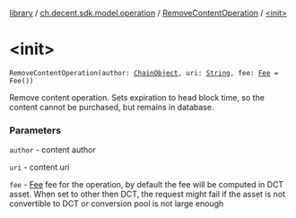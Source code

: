 [library](../../index.md) / [ch.decent.sdk.model.operation](../index.md) / [RemoveContentOperation](index.md) / [&lt;init&gt;](./-init-.md)

# &lt;init&gt;

`RemoveContentOperation(author: `[`ChainObject`](../../ch.decent.sdk.model/-chain-object/index.md)`, uri: `[`String`](https://kotlinlang.org/api/latest/jvm/stdlib/kotlin/-string/index.html)`, fee: `[`Fee`](../../ch.decent.sdk.model/-fee/index.md)` = Fee())`

Remove content operation. Sets expiration to head block time, so the content cannot be purchased, but remains in database.

### Parameters

`author` - content author

`uri` - content uri

`fee` - [Fee](../../ch.decent.sdk.model/-fee/index.md) fee for the operation, by default the fee will be computed in DCT asset.
When set to other then DCT, the request might fail if the asset is not convertible to DCT or conversion pool is not large enough
